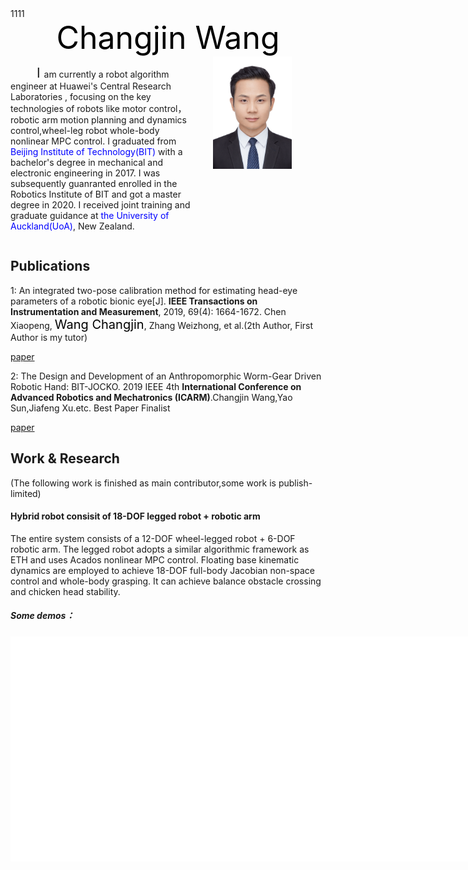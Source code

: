
<div class="container">
1111
<center>
    <span style="font-size: 50px; color: black;">Changjin Wang</span>
</center>

<div style="display: flex;">
    <div style="flex: 1;">
        <p style="text-indent: 2em; font-size: 100%;">
            &emsp;<span style="font-size: 150%;">I </span>  am currently a robot algorithm engineer at Huawei's Central Research Laboratories , focusing on the key technologies of robots like motor control，robotic arm motion planning and dynamics control,wheel-leg robot whole-body nonlinear MPC control. I graduated from <font color="blue">Beijing Institute of Technology(BIT)</font> with a bachelor's degree in mechanical and electronic engineering in 2017. I was subsequently guanranted enrolled in the Robotics Institute of BIT and got a master degree in 2020. I received joint training and graduate guidance at <font color="blue">the University of Auckland(UoA)</font>, New Zealand.
        </p>
    </div>
    <div style="width: 180px; margin-left: 4ch;">
        <img src="data\I.jpeg"  height=180 alt="Your Image" style="flex: 0;">
    </div>
</div>



## Publications

1:  An integrated two-pose calibration method for estimating head-eye parameters of a robotic bionic eye[J]. **IEEE Transactions on Instrumentation and Measurement**, 2019, 69(4): 1664-1672. Chen Xiaopeng, <span style="font-size: 20px; color: black;">Wang Changjin</span>, Zhang Weizhong, et al.(2th Author, First Author is my tutor)


[paper](https://ieeexplore.ieee.org/document/8716717) 

2: The Design and Development of an Anthropomorphic Worm-Gear Driven Robotic Hand: BIT-JOCKO.   2019 IEEE 4th **International Conference on Advanced Robotics and Mechatronics (ICARM)**.Changjin Wang,Yao Sun,Jiafeng Xu.etc.   Best Paper Finalist

[paper](https://ieeexplore.ieee.org/document/8834213)

## Work & Research
(The following work is finished as main contributor,some work is publish-limited)


#### Hybrid robot consisit of 18-DOF legged robot + robotic arm


 The entire system consists of a 12-DOF wheel-legged robot + 6-DOF robotic arm. The legged robot adopts a similar algorithmic framework as ETH and uses Acados nonlinear MPC control. Floating base kinematic dynamics are employed to achieve 18-DOF full-body Jacobian non-space control and whole-body grasping. It can achieve balance obstacle crossing and chicken head stability.


##### Some demos：
<div style="display: flex; justify-content: space-between;">
   <iframe src="data/demo.mp4" width="300" height="180" frameborder="0" allowfullscreen></iframe>
  <iframe src="data/allV2.mp4" width="300" height="180" frameborder="0" allowfullscreen></iframe>
  <iframe src="data/wbcGRASP1.mp4"  width="300" height="180" frameborder="0" allowfullscreen></iframe>
</div>



<div style="display: flex; justify-content: space-between;">
  <iframe src="data/chickenHead.mp4" width="300" height="180" frameborder="0" allowfullscreen></iframe>
  <iframe src="data/chickenHeadReal.mp4" width="300" height="180" frameborder="0" allowfullscreen></iframe>
  <iframe src="data/openDoor.mp4"  width="300" height="180" frameborder="0" allowfullscreen></iframe>
</div>


</div>